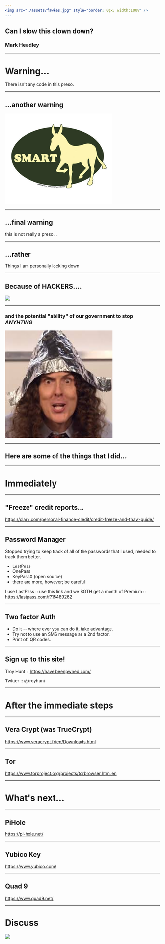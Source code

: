 ```yaml
---
<img src="./assets/fawkes.jpg" style="border: 0px; width:100%" />
---
```

## Can I slow this clown down?

### Mark Headley

---
# Warning...

There isn't any code in this preso.

---
## ...another warning

<img src="./assets/smart_ass.jpg" style="border: 0px; width:350px" />

---
## ...final warning 

this is not really a preso...

---
## ...rather 

Things I am personally locking down

---
## Because of HACKERS....

<img src="https://media.giphy.com/media/XW3Q6lR8d7Nss/giphy.gif" style="border: 0px; width:400px"/>

---
### and the potential "ability" of our government to stop _ANYHTING_

<img src="./assets/tinfoil.jpeg" style="border: 0px; width:350px"/>

---
## Here are some of the things that I did...
---
# Immediately 
---

## "Freeze" credit reports...

https://clark.com/personal-finance-credit/credit-freeze-and-thaw-guide/

---
## Password Manager 

Stopped trying to keep track of all of the passwords that I used, needed to track them better.

- LastPass
- OnePass
- KeyPassX  (open source)
- there are more, however; be careful

I use LastPass :: use this link and we BOTH get a month of Premium :: https://lastpass.com/f?15489262 

---
## Two factor Auth

- Do it -- where ever you can do it, take advantage.
- Try not to use an SMS message as a 2nd factor.
- Print off QR codes.

---
## Sign up to this site!

Troy Hunt :: https://haveibeenpwned.com/

Twitter :: @troyhunt

---
# After the immediate steps
---

## Vera Crypt (was TrueCrypt)

https://www.veracrypt.fr/en/Downloads.html

---
## Tor

https://www.torproject.org/projects/torbrowser.html.en

---
# What's next...

---
## PiHole

https://pi-hole.net/

---
## Yubico Key

https://www.yubico.com/

---
## Quad 9

https://www.quad9.net/

---

# Discuss

<img src="https://media.giphy.com/media/l2SpQRuCQzY1RXHqM/giphy.gif" style="border: 0px; width:350px" />

